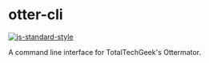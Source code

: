 # otter-cli 
[![js-standard-style](https://img.shields.io/badge/code%20style-standard-brightgreen.svg)](http://standardjs.com)

A command line interface for TotalTechGeek's Ottermator.
